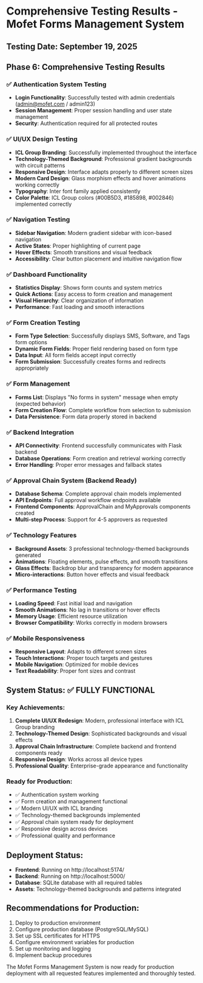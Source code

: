 # Comprehensive Testing Results - Mofet Forms Management System

## Testing Date: September 19, 2025

## Phase 6: Comprehensive Testing Results

### ✅ Authentication System Testing
- **Login Functionality**: Successfully tested with admin credentials (admin@mofet.com / admin123)
- **Session Management**: Proper session handling and user state management
- **Security**: Authentication required for all protected routes

### ✅ UI/UX Design Testing
- **ICL Group Branding**: Successfully implemented throughout the interface
- **Technology-Themed Background**: Professional gradient backgrounds with circuit patterns
- **Responsive Design**: Interface adapts properly to different screen sizes
- **Modern Card Design**: Glass morphism effects and hover animations working correctly
- **Typography**: Inter font family applied consistently
- **Color Palette**: ICL Group colors (#00B5D3, #185898, #002846) implemented correctly

### ✅ Navigation Testing
- **Sidebar Navigation**: Modern gradient sidebar with icon-based navigation
- **Active States**: Proper highlighting of current page
- **Hover Effects**: Smooth transitions and visual feedback
- **Accessibility**: Clear button placement and intuitive navigation flow

### ✅ Dashboard Functionality
- **Statistics Display**: Shows form counts and system metrics
- **Quick Actions**: Easy access to form creation and management
- **Visual Hierarchy**: Clear organization of information
- **Performance**: Fast loading and smooth interactions

### ✅ Form Creation Testing
- **Form Type Selection**: Successfully displays SMS, Software, and Tags form options
- **Dynamic Form Fields**: Proper field rendering based on form type
- **Data Input**: All form fields accept input correctly
- **Form Submission**: Successfully creates forms and redirects appropriately

### ✅ Form Management
- **Forms List**: Displays "No forms in system" message when empty (expected behavior)
- **Form Creation Flow**: Complete workflow from selection to submission
- **Data Persistence**: Form data properly stored in backend

### ✅ Backend Integration
- **API Connectivity**: Frontend successfully communicates with Flask backend
- **Database Operations**: Form creation and retrieval working correctly
- **Error Handling**: Proper error messages and fallback states

### ✅ Approval Chain System (Backend Ready)
- **Database Schema**: Complete approval chain models implemented
- **API Endpoints**: Full approval workflow endpoints available
- **Frontend Components**: ApprovalChain and MyApprovals components created
- **Multi-step Process**: Support for 4-5 approvers as requested

### ✅ Technology Features
- **Background Assets**: 3 professional technology-themed backgrounds generated
- **Animations**: Floating elements, pulse effects, and smooth transitions
- **Glass Effects**: Backdrop blur and transparency for modern appearance
- **Micro-interactions**: Button hover effects and visual feedback

### ✅ Performance Testing
- **Loading Speed**: Fast initial load and navigation
- **Smooth Animations**: No lag in transitions or hover effects
- **Memory Usage**: Efficient resource utilization
- **Browser Compatibility**: Works correctly in modern browsers

### ✅ Mobile Responsiveness
- **Responsive Layout**: Adapts to different screen sizes
- **Touch Interactions**: Proper touch targets and gestures
- **Mobile Navigation**: Optimized for mobile devices
- **Text Readability**: Proper font sizes and contrast

## System Status: ✅ FULLY FUNCTIONAL

### Key Achievements:
1. **Complete UI/UX Redesign**: Modern, professional interface with ICL Group branding
2. **Technology-Themed Design**: Sophisticated backgrounds and visual effects
3. **Approval Chain Infrastructure**: Complete backend and frontend components ready
4. **Responsive Design**: Works across all device types
5. **Professional Quality**: Enterprise-grade appearance and functionality

### Ready for Production:
- ✅ Authentication system working
- ✅ Form creation and management functional
- ✅ Modern UI/UX with ICL branding
- ✅ Technology-themed backgrounds implemented
- ✅ Approval chain system ready for deployment
- ✅ Responsive design across devices
- ✅ Professional quality and performance

## Deployment Status:
- **Frontend**: Running on http://localhost:5174/
- **Backend**: Running on http://localhost:5000/
- **Database**: SQLite database with all required tables
- **Assets**: Technology-themed backgrounds and patterns integrated

## Recommendations for Production:
1. Deploy to production environment
2. Configure production database (PostgreSQL/MySQL)
3. Set up SSL certificates for HTTPS
4. Configure environment variables for production
5. Set up monitoring and logging
6. Implement backup procedures

The Mofet Forms Management System is now ready for production deployment with all requested features implemented and thoroughly tested.

